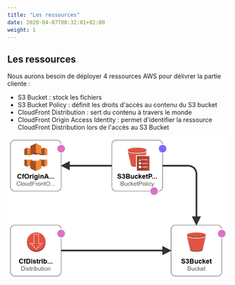 ```yaml
---
title: "Les ressources"
date: 2020-04-07T00:32:01+02:00
weight: 1
---
```


## Les ressources

Nous aurons besoin de déployer 4 ressources AWS pour délivrer la partie cliente :

* S3 Bucket : stock les fichiers
* S3 Bucket Policy : définit les droits d'accès au contenu du S3 bucket
* CloudFront Distribution : sert du contenu à travers le monde
* CloudFront Origin Access Identity : permet d'identifier la ressource CloudFront Distribution lors de l'accès au S3 Bucket

![](/images/front-end-architecture.png)